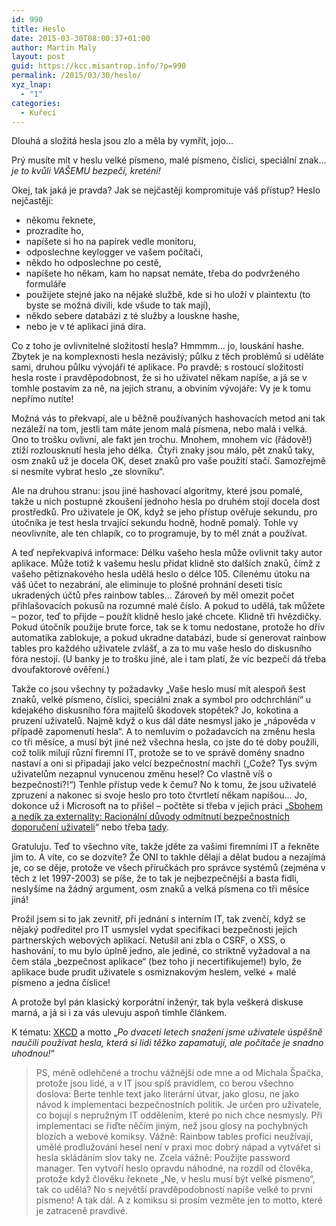 ```yaml
---
id: 990
title: Heslo
date: 2015-03-30T08:00:37+01:00
author: Martin Maly
layout: post
guid: https://kcc.misantrop.info/?p=990
permalink: /2015/03/30/heslo/
xyz_lnap:
  - "1"
categories:
  - Kuřecí
---
```

Dlouhá a složitá hesla jsou zlo a měla by vymřít, jojo&#8230;

Prý musíte mít v heslu velké písmeno, malé písmeno, číslici, speciální znak&#8230; _je to kvůli VAŠEMU bezpečí, kreténi!_

Okej, tak jaká je pravda? Jak se nejčastěji kompromituje váš přístup? Heslo nejčastěji:

  * někomu řeknete,
  * prozradíte ho,
  * napíšete si ho na papírek vedle monitoru,
  * odposlechne keylogger ve vašem počítači,
  * někdo ho odposlechne po cestě,
  * napíšete ho někam, kam ho napsat nemáte, třeba do podvrženého formuláře
  * použijete stejné jako na nějaké službě, kde si ho uloží v plaintextu (to byste se možná divili, kde všude to tak mají),
  * někdo sebere databázi z té služby a louskne hashe,
  * nebo je v té aplikaci jiná díra.

Co z toho je ovlivnitelné složitostí hesla? Hmmmm&#8230; jo, louskání hashe. Zbytek je na komplexnosti hesla nezávislý; půlku z těch problémů si uděláte sami, druhou půlku vývojáři té aplikace. Po pravdě: s rostoucí složitostí hesla roste i pravděpodobnost, že si ho uživatel někam napíše, a já se v tomhle postavím za ně, na jejich stranu, a obviním vývojáře: Vy je k tomu nepřímo nutíte!

Možná vás to překvapí, ale u běžně používaných hashovacích metod ani tak nezáleží na tom, jestli tam máte jenom malá písmena, nebo malá i velká. Ono to trošku ovlivní, ale fakt jen trochu. Mnohem, mnohem víc (řádově!) ztíží rozlousknutí hesla jeho délka.  Čtyři znaky jsou málo, pět znaků taky, osm znaků už je docela OK, deset znaků pro vaše použití stačí. Samozřejmě si nesmíte vybrat heslo &#8222;ze slovníku&#8220;.

Ale na druhou stranu: jsou jiné hashovací algoritmy, které jsou pomalé, takže u nich postupné zkoušení jednoho hesla po druhém stojí docela dost prostředků. Pro uživatele je OK, když se jeho přístup ověřuje sekundu, pro útočníka je test hesla trvající sekundu hodně, hodně pomalý. Tohle vy neovlivníte, ale ten chlapík, co to programuje, by to měl znát a používat.

A teď nepřekvapivá informace: Délku vašeho hesla může ovlivnit taky autor aplikace. Může totiž k vašemu heslu přidat klidně sto dalších znaků, čímž z vašeho pětiznakového hesla udělá heslo o délce 105. Cílenému útoku na váš účet to nezabrání, ale eliminuje to plošné prohnání deseti tisíc ukradených účtů přes rainbow tables&#8230; Zároveň by měl omezit počet přihlašovacích pokusů na rozumné malé číslo. A pokud to udělá, tak můžete &#8211; pozor, teď to přijde &#8211; použít klidně heslo jaké chcete. Klidně tři hvězdičky. Pokud útočník použije brute force, tak se k tomu nedostane, protože ho dřív automatika zablokuje, a pokud ukradne databázi, bude si generovat rainbow tables pro každého uživatele zvlášť, a za to mu vaše heslo do diskusního fóra nestojí. (U banky je to trošku jiné, ale i tam platí, že víc bezpečí dá třeba dvoufaktorové ověření.)

Takže co jsou všechny ty požadavky &#8222;Vaše heslo musí mít alespoň šest znaků, velké písmeno, číslici, speciální znak a symbol pro odchrchlání&#8220; u kdejakého diskusního fóra majitelů škodovek stopětek? Jo, kokotina a pruzení uživatelů. Najmě když o kus dál dáte nesmysl jako je &#8222;nápověda v případě zapomenutí hesla&#8220;. A to nemluvím o požadavcích na změnu hesla co tři měsíce, a musí být jiné než všechna hesla, co jste do té doby použili, což tolik milují různí firemní IT, protože se to ve správě domény snadno nastaví a oni si připadají jako velcí bezpečnostní machři (&#8222;Cože? Tys svým uživatelům nezapnul vynucenou změnu hesel? Co vlastně víš o bezpečnosti?!&#8220;) Tenhle přístup vede k čemu? No k tomu, že jsou uživatelé zpruzení a nakonec si svoje heslo pro toto čtvrtletí někam napíšou&#8230; Jo, dokonce už i Microsoft na to přišel &#8211; počtěte si třeba v jejich práci &#8222;[Sbohem a nedík za externality: Racionální důvody odmítnutí bezpečnostních doporučení uživateli](https://research.microsoft.com/en-us/um/people/cormac/papers/2009/SoLongAndNoThanks.pdf)&#8220; nebo třeba [tady](https://research.microsoft.com/pubs/74162/hotsec07.pdf).

Gratuluju. Teď to všechno víte, takže jděte za vašimi firemními IT a řekněte jim to. A víte, co se dozvíte? Že ONI to takhle dělají a dělat budou a nezajímá je, co se děje, protože ve všech příručkách pro správce systémů (zejména v těch z let 1997-2003) se píše, že to tak je nejbezpečnější a basta fidli, neslyšíme na žádný argument, osm znaků a velká písmena co tři měsíce jiná!

Prožil jsem si to jak zevnitř, při jednání s interním IT, tak zvenčí, když se nějaký podředitel pro IT usmyslel vydat specifikaci bezpečnosti jejich partnerských webových aplikací. Netušil ani zbla o CSRF, o XSS, o hashování, to mu bylo úplně jedno, ale jediné, co striktně vyžadoval a na čem stála &#8222;bezpečnost aplikace&#8220; (bez toho ji necertifikujeme!) bylo, že aplikace bude prudit uživatele s osmiznakovým heslem, velké + malé písmeno a jedna číslice!

A protože byl pán klasický korporátní inženýr, tak byla veškerá diskuse marná, a já si i za vás ulevuju aspoň tímhle článkem.

K tématu: [XKCD](https://xkcd.com/936/) a motto &#8222;_Po dvaceti letech snažení jsme uživatele úspěšně naučili používat hesla, která si lidi těžko zapamatují, ale počítače je snadno uhodnou!_&#8220;

> PS, méně odlehčené a trochu vážnější ode mne a od Michala Špačka, protože jsou lidé, a v IT jsou spíš pravidlem, co berou všechno doslova: Berte tenhle text jako literární útvar, jako glosu, ne jako návod k implementaci bezpečnostních politik. Je určen pro uživatele, co bojují s nepružným IT oddělením, které po nich chce nesmysly. Při implementaci se řiďte něčím jiným, než jsou glosy na pochybných blozích a webové komiksy. Vážně: Rainbow tables profíci neužívají, umělé prodlužování hesel není v praxi moc dobrý nápad a vytvářet si hesla skládáním slov taky ne. Zcela vážně: Použijte password manager. Ten vytvoří heslo opravdu náhodné, na rozdíl od člověka, protože když člověku řeknete &#8222;Ne, v heslu musí být velké písmeno&#8220;, tak co udělá? No s největší pravděpodobností napíše velké to první písmeno! A tak dál. A z komiksu si prosím vezměte jen to motto, které je zatraceně pravdivé.
